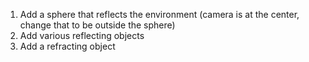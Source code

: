 1. Add a sphere that reflects the environment (camera is at the center, change that to be outside the sphere)
1. Add various reflecting objects
1. Add a refracting object
